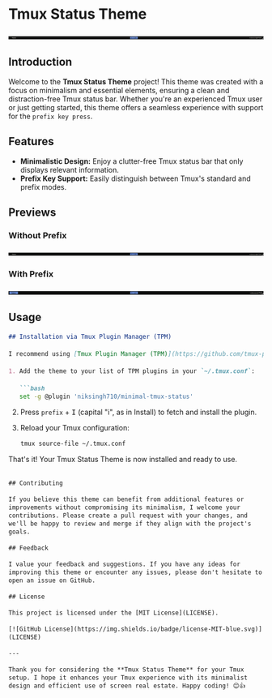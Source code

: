 # Tmux Status Theme

![Minimalistic Tmux Status Theme](./assets/preview.png)

## Introduction

Welcome to the **Tmux Status Theme** project! This theme was created with a focus on minimalism and essential elements, ensuring a clean and distraction-free Tmux status bar. Whether you're an experienced Tmux user or just getting started, this theme offers a seamless experience with support for the `prefix key press`.

## Features

- **Minimalistic Design:** Enjoy a clutter-free Tmux status bar that only displays relevant information.
- **Prefix Key Support:** Easily distinguish between Tmux's standard and prefix modes.

## Previews

### Without Prefix

![Status without Prefix](./assets/preview.png)

### With Prefix

![Status with Prefix](./assets/prefix-preview.png)

## Usage

```markdown
## Installation via Tmux Plugin Manager (TPM)

I recommend using [Tmux Plugin Manager (TPM)](https://github.com/tmux-plugins/tpm) for easy installation:

1. Add the theme to your list of TPM plugins in your `~/.tmux.conf`:

   ```bash
   set -g @plugin 'niksingh710/minimal-tmux-status'
   ```

2. Press `prefix` + <kbd>I</kbd> (capital "i", as in Install) to fetch and install the plugin.

3. Reload your Tmux configuration:

   ```bash
   tmux source-file ~/.tmux.conf
   ```

That's it! Your Tmux Status Theme is now installed and ready to use.
```

## Contributing

If you believe this theme can benefit from additional features or improvements without compromising its minimalism, I welcome your contributions. Please create a pull request with your changes, and we'll be happy to review and merge if they align with the project's goals.

## Feedback

I value your feedback and suggestions. If you have any ideas for improving this theme or encounter any issues, please don't hesitate to open an issue on GitHub.

## License

This project is licensed under the [MIT License](LICENSE).

[![GitHub License](https://img.shields.io/badge/license-MIT-blue.svg)](LICENSE)

---

Thank you for considering the **Tmux Status Theme** for your Tmux setup. I hope it enhances your Tmux experience with its minimalist design and efficient use of screen real estate. Happy coding! 😊👍

